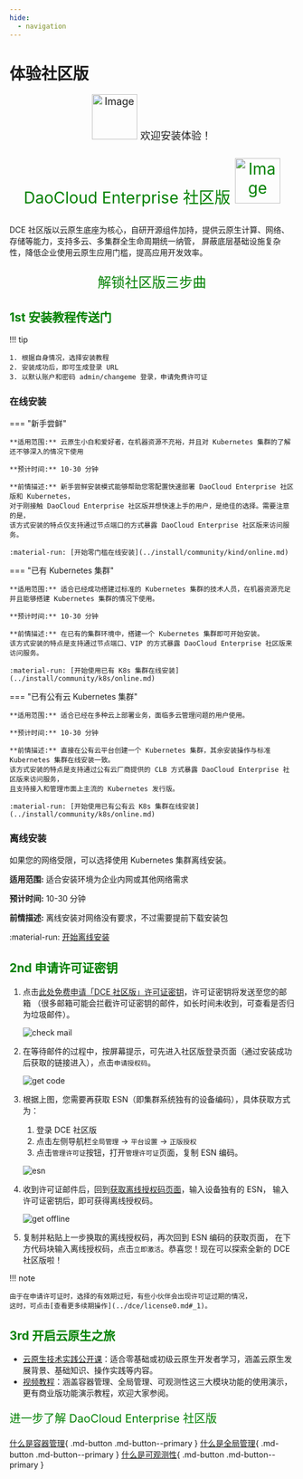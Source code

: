 ```yaml
---
hide:
  - navigation
---
```


# 体验社区版

<div style="text-align: center;">
  <p style="font-size: 18px;"><img src="https://docs.daocloud.io/daocloud-docs-images/docs/zh/docs/trial/images/hu01.gif" alt="Image" width="80"> 欢迎安装体验！</p>
  <p style="font-size: 28px; color: green;">DaoCloud Enterprise 社区版 <img src="https://docs.daocloud.io/daocloud-docs-images/docs/zh/docs/trial/images/hu02.gif" alt="Image" width="80"></p>
</div>

DCE 社区版以云原生底座为核心，自研开源组件加持，提供云原生计算、网络、存储等能力，支持多云、多集群全生命周期统一纳管，
屏蔽底层基础设施复杂性，降低企业使用云原生应用门槛，提高应用开发效率。

<div style="text-align: center;">
  <p style="font-size: 24px; color: green;">解锁社区版三步曲</p>
</div>

## <font color="green"><strong>1st</strong> 安装教程传送门</font>

!!! tip

    1. 根据自身情况，选择安装教程
    2. 安装成功后，即可生成登录 URL
    3. 以默认账户和密码 admin/changeme 登录，申请免费许可证

### 在线安装

=== "新手尝鲜"

    **适用范围:** 云原生小白和爱好者，在机器资源不充裕，并且对 Kubernetes 集群的了解还不够深入的情况下使用

    **预计时间:** 10-30 分钟

    **前情描述:** 新手尝鲜安装模式能够帮助您零配置快速部署 DaoCloud Enterprise 社区版和 Kubernetes，
    对于刚接触 DaoCloud Enterprise 社区版并想快速上手的用户，是绝佳的选择。需要注意的是，
    该方式安装的特点仅支持通过节点端口的方式暴露 DaoCloud Enterprise 社区版来访问服务。

    :material-run: [开始零门槛在线安装](../install/community/kind/online.md)

=== "已有 Kubernetes 集群"

    **适用范围:** 适合已经成功搭建过标准的 Kubernetes 集群的技术人员，在机器资源充足并且能够搭建 Kubernetes 集群的情况下使用。

    **预计时间:** 10-30 分钟

    **前情描述:** 在已有的集群环境中，搭建一个 Kubernetes 集群即可开始安装。
    该方式安装的特点是支持通过节点端口、VIP 的方式暴露 DaoCloud Enterprise 社区版来访问服务。

    :material-run: [开始使用已有 K8s 集群在线安装](../install/community/k8s/online.md)

=== "已有公有云 Kubernetes 集群"

    **适用范围:** 适合已经在多种云上部署业务，面临多云管理问题的用户使用。

    **预计时间:** 10-30 分钟

    **前情描述:** 直接在公有云平台创建一个 Kubernetes 集群，其余安装操作与标准 Kubernetes 集群在线安装一致。
    该方式安装的特点是支持通过公有云厂商提供的 CLB 方式暴露 DaoCloud Enterprise 社区版来访问服务，
    且支持接入和管理市面上主流的 Kubernetes 发行版。

    :material-run: [开始使用已有公有云 K8s 集群在线安装](../install/community/k8s/online.md)

### 离线安装

如果您的网络受限，可以选择使用 Kubernetes 集群离线安装。

**适用范围:** 适合安装环境为企业内网或其他网络需求

**预计时间:** 10-30 分钟

**前情描述:** 离线安装对网络没有要求，不过需要提前下载安装包

:material-run: [开始离线安装](../install/community/k8s/offline.md)

## <font color="green"><strong>2nd</strong> 申请许可证密钥</font>

1. 点击[此处免费申请「DCE 社区版」许可证密钥](https://qingflow.com/f/58604bf8)，许可证密钥将发送至您的邮箱
  （很多邮箱可能会拦截许可证密钥的邮件，如长时间未收到，可查看是否归为垃圾邮件）。

    ![check mail](https://docs.daocloud.io/daocloud-docs-images/docs/zh/docs/trial/images/license01.png)

2. 在等待邮件的过程中，按屏幕提示，可先进入社区版登录页面（通过安装成功后获取的链接进入），点击`申请授权码`。

    ![get code](https://docs.daocloud.io/daocloud-docs-images/docs/zh/docs/trial/images/license02.png)

3. 根据上图，您需要再获取 ESN（即集群系统独有的设备编码），具体获取方式为：

    1. 登录 DCE 社区版
    2. 点击左侧导航栏`全局管理` -> `平台设置` -> `正版授权`
    3. 点击`管理许可证`按钮，打开`管理许可证`页面，复制 ESN 编码。

    ![esn](https://docs.daocloud.io/daocloud-docs-images/docs/zh/docs/trial/images/license03.png)

4. 收到许可证邮件后，回到[获取离线授权码页面](https://license.daocloud.io/dce5-license)，输入设备独有的 ESN，
   输入许可证密钥后，即可获得离线授权码。

    ![get offline](https://docs.daocloud.io/daocloud-docs-images/docs/zh/docs/trial/images/license04.png)

5. 复制并粘贴上一步换取的离线授权码，再次回到 ESN 编码的获取页面，
   在下方代码块输入离线授权码，点击`立即激活`。恭喜您！现在可以探索全新的 DCE 社区版啦！

!!! note

    由于在申请许可证时，选择的有效期过短，有些小伙伴会出现许可证过期的情况，
    这时，可点击[查看更多续期操作](../dce/license0.md#_1)。

## <font color="green"><strong>3rd</strong> 开启云原生之旅</font>

- [云原生技术实践公开课](https://appu8cplrlw7661.h5.xiaoeknow.com)：适合零基础或初级云原生开发者学习，涵盖云原生发展背景、基础知识、操作实践等内容。
- [视频教程](../videos/index.md)：涵盖容器管理、全局管理、可观测性这三大模块功能的使用演示，更有商业版功能演示教程，欢迎大家参阅。

<p style="font-size: 20px; color: green;">进一步了解 DaoCloud Enterprise 社区版</p>

[什么是容器管理](../kpanda/intro/index.md){ .md-button .md-button--primary }
[什么是全局管理](../ghippo/intro/index.md){ .md-button .md-button--primary }
[什么是可观测性](../insight/intro/index.md){ .md-button .md-button--primary }
